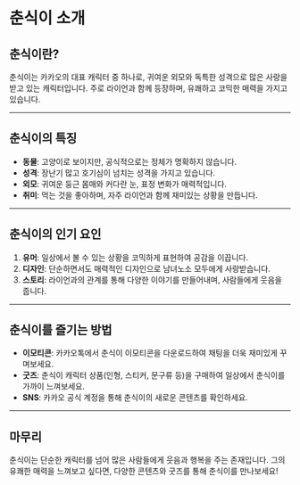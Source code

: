 # 춘식이 소개

## 춘식이란?

춘식이는 카카오의 대표 캐릭터 중 하나로, 귀여운 외모와 독특한 성격으로 많은 사랑을 받고 있는 캐릭터입니다. 주로 라이언과 함께 등장하며, 유쾌하고 코믹한 매력을 가지고 있습니다.

---

## 춘식이의 특징

- **동물**: 고양이로 보이지만, 공식적으로는 정체가 명확하지 않습니다.
- **성격**: 장난기 많고 호기심이 넘치는 성격을 가지고 있습니다.
- **외모**: 귀여운 둥근 몸매와 커다란 눈, 표정 변화가 매력적입니다.
- **취미**: 먹는 것을 좋아하며, 자주 라이언과 함께 재미있는 상황을 만듭니다.

---

## 춘식이의 인기 요인

1. **유머**: 일상에서 볼 수 있는 상황을 코믹하게 표현하여 공감을 이끕니다.
2. **디자인**: 단순하면서도 매력적인 디자인으로 남녀노소 모두에게 사랑받습니다.
3. **스토리**: 라이언과의 관계를 통해 다양한 이야기를 만들어내며, 사람들에게 웃음을 줍니다.

---

## 춘식이를 즐기는 방법

- **이모티콘**: 카카오톡에서 춘식이 이모티콘을 다운로드하여 채팅을 더욱 재미있게 꾸며보세요.
- **굿즈**: 춘식이 캐릭터 상품(인형, 스티커, 문구류 등)을 구매하여 일상에서 춘식이를 가까이 느껴보세요.
- **SNS**: 카카오 공식 계정을 통해 춘식이의 새로운 콘텐츠를 확인하세요.

---

## 마무리

춘식이는 단순한 캐릭터를 넘어 많은 사람들에게 웃음과 행복을 주는 존재입니다. 그의 유쾌한 매력을 느껴보고 싶다면, 다양한 콘텐츠와 굿즈를 통해 춘식이를 만나보세요!
